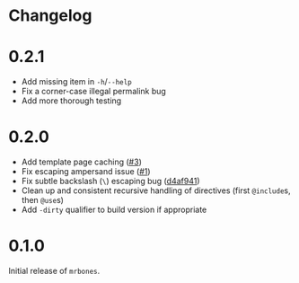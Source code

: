 # Changelog

# 0.2.1
- Add missing item in `-h`/`--help`
- Fix a corner-case illegal permalink bug
- Add more thorough testing

# 0.2.0
- Add template page caching ([#3](https://github.com/kokkonisd/mrbones/issues/3))
- Fix escaping ampersand issue ([#1](https://github.com/kokkonisd/mrbones/issues/1))
- Fix subtle backslash (`\`) escaping bug
  ([d4af941](https://github.com/kokkonisd/mrbones/commit/d4af941))
- Clean up and consistent recursive handling of directives (first `@include`s, then `@use`s)
- Add `-dirty` qualifier to build version if appropriate

# 0.1.0
Initial release of `mrbones`.

